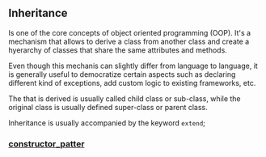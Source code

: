 ## Inheritance

Is one of the core concepts of object oriented programming (OOP).
It's a mechanism that allows to derive a class from another class and create a hyerarchy of classes that share the same attributes and methods.

Even though this mechanis can slightly differ from language to language, it is generally useful to democratize certain aspects such as declaring different kind of exceptions, add custom logic to existing frameworks, etc.

The that is derived is usually called child class or sub-class, while the original class is usually defined super-class or parent class.

Inheritance is usually accompanied by the keyword `extend`;
### [constructor_patter](./constructor_pattern.md)